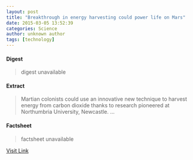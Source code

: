 ```yaml
---
layout: post
title: "Breakthrough in energy harvesting could power life on Mars"
date: 2015-03-05 13:52:39
categories: Science
author: unknown author
tags: [technology]
---
```



#### Digest
>digest unavailable

#### Extract
>Martian colonists could use an innovative new technique to harvest energy from carbon dioxide thanks to research pioneered at Northumbria University, Newcastle. ...

#### Factsheet
>factsheet unavailable

[Visit Link](http://phys.org/news344767948.html)


